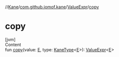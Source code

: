//[Kane](../../index.md)/[com.github.jomof.kane](../index.md)/[ValueExpr](index.md)/[copy](copy.md)



# copy  
[jvm]  
Content  
fun [copy](copy.md)(value: [E](index.md), type: [KaneType](../../com.github.jomof.kane.types/-kane-type/index.md)<[E](index.md)>): [ValueExpr](index.md)<[E](index.md)>  



